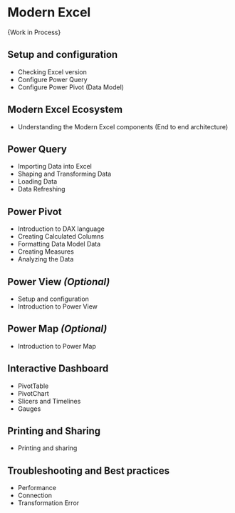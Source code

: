# Modern Excel 

{Work in Process}

## Setup and configuration
* Checking Excel version
* Configure Power Query
* Configure Power Pivot (Data Model)

## Modern Excel Ecosystem
* Understanding the Modern Excel components (End to end architecture)

## Power Query
* Importing Data into Excel
* Shaping and Transforming Data
* Loading Data 
* Data Refreshing

## Power Pivot
* Introduction to DAX language
* Creating Calculated Columns
* Formatting Data Model Data
* Creating Measures
* Analyzing the Data

## Power View _(Optional)_
* Setup and configuration
* Introduction to Power View

## Power Map _(Optional)_
* Introduction to Power Map

## Interactive Dashboard
* PivotTable
* PivotChart
* Slicers and Timelines
* Gauges

## Printing and Sharing
* Printing and sharing

## Troubleshooting and Best practices
* Performance
* Connection
* Transformation Error
